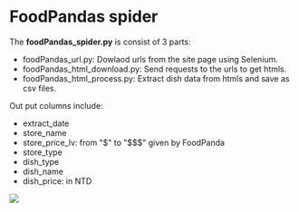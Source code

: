 # FoodPandas spider
The __foodPandas_spider.py__ is consist of 3 parts:
- foodPandas_url.py: Dowlaod urls from the site page using Selenium.
- foodPandas_html_download.py: Send requests to the urls to get htmls.
- foodPandas_html_process.py: Extract dish data from htmls and save as csv files.


Out put columns include:
- extract_date
- store_name
- store_price_lv: from "$" to "$$$" given by FoodPanda
- store_type
- dish_type
- dish_name
- dish_price: in NTD

![](https://github.com/ShihWen/FoodPandas_spider/blob/master/image/data_sample_img.png)
